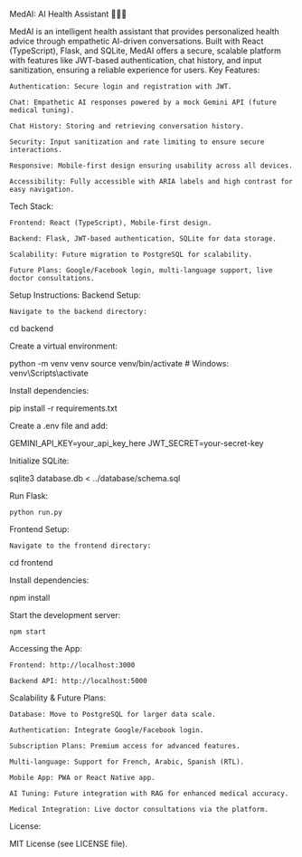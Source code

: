 MedAI: AI Health Assistant 🧑‍⚕️🤖

MedAI is an intelligent health assistant that provides personalized health advice through empathetic AI-driven conversations. Built with React (TypeScript), Flask, and SQLite, MedAI offers a secure, scalable platform with features like JWT-based authentication, chat history, and input sanitization, ensuring a reliable experience for users.
Key Features:

    Authentication: Secure login and registration with JWT.

    Chat: Empathetic AI responses powered by a mock Gemini API (future medical tuning).

    Chat History: Storing and retrieving conversation history.

    Security: Input sanitization and rate limiting to ensure secure interactions.

    Responsive: Mobile-first design ensuring usability across all devices.

    Accessibility: Fully accessible with ARIA labels and high contrast for easy navigation.

Tech Stack:

    Frontend: React (TypeScript), Mobile-first design.

    Backend: Flask, JWT-based authentication, SQLite for data storage.

    Scalability: Future migration to PostgreSQL for scalability.

    Future Plans: Google/Facebook login, multi-language support, live doctor consultations.

Setup Instructions:
Backend Setup:

    Navigate to the backend directory:

cd backend

Create a virtual environment:

python -m venv venv
source venv/bin/activate  # Windows: venv\Scripts\activate

Install dependencies:

pip install -r requirements.txt

Create a .env file and add:

GEMINI_API_KEY=your_api_key_here
JWT_SECRET=your-secret-key

Initialize SQLite:

sqlite3 database.db < ../database/schema.sql

Run Flask:

    python run.py

Frontend Setup:

    Navigate to the frontend directory:

cd frontend

Install dependencies:

npm install

Start the development server:

    npm start

Accessing the App:

    Frontend: http://localhost:3000

    Backend API: http://localhost:5000

Scalability & Future Plans:

    Database: Move to PostgreSQL for larger data scale.

    Authentication: Integrate Google/Facebook login.

    Subscription Plans: Premium access for advanced features.

    Multi-language: Support for French, Arabic, Spanish (RTL).

    Mobile App: PWA or React Native app.

    AI Tuning: Future integration with RAG for enhanced medical accuracy.

    Medical Integration: Live doctor consultations via the platform.

License:

MIT License (see LICENSE file).
